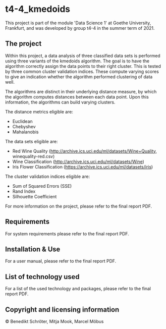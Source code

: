 # t4-4_kmedoids
This project is part of the module 'Data Science 1' at Goethe University, Frankfurt, and was developed by group t4-4 in the summer term of 2021.

## The project
Within this project, a data analysis of three classified data sets is performed using three variants of the kmedoids algorithm. The goal is to have the algorithm correctly assign 
the data points to their right cluster. This is tested by three common cluster validation indices. These compute varying scores to give an indication whether the algorithm performed
clustering of data well.

The algorithms are distinct in their underlying distance measure, by which the algorithm computes distances between each data point. Upon this information, the algorithms can
build varying clusters.

The distance metrics  eligible are:

- Euclidean
- Chebyshev
- Mahalanobis

The data sets eligible are:

- Red Wine Quality (http://archive.ics.uci.edu/ml/datasets/Wine+Quality, winequality-red.csv)
- Wine Classification (http://archive.ics.uci.edu/ml/datasets/Wine)
- Iris Flower Classification (https://archive.ics.uci.edu/ml/datasets/iris)

The cluster validation indices eligible are:

- Sum of Squared Errors (SSE)
- Rand Index
- Silhouette Coefficient


For more information on the project, please refer to the final report PDF.

## Requirements
For system requirements please refer to the final report PDF.

## Installation & Use
For a user manual, please refer to the final report PDF.

## List of technology used 
For a list of the used technology and packages, please refer to the final report PDF.

## Copyright and licensing information
&copy; Benedikt Schröter, Mitja Mook, Marcel Möbus
